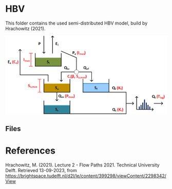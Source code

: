 # HBV
This folder contains the used semi-distributed HBV model, build by Hrachowitz (2021). 

![HBV](HBV_parameters.png)

## Files


# References
Hrachowitz, M. (2021). Lecture 2 - Flow Paths 2021. Technical University Delft. Retrieved 13-09-2023, from https://brightspace.tudelft.nl/d2l/le/content/399298/viewContent/2298342/View
